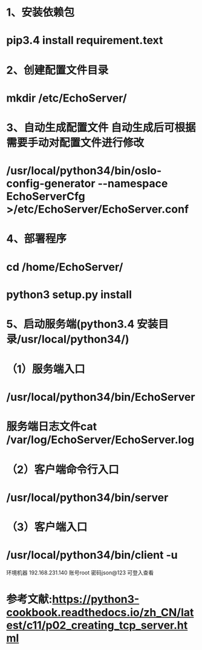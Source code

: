 # 1、安装依赖包
# pip3.4 install requirement.text
# 2、创建配置文件目录
# mkdir /etc/EchoServer/
# 3、自动生成配置文件 自动生成后可根据需要手动对配置文件进行修改
# /usr/local/python34/bin/oslo-config-generator --namespace EchoServerCfg >/etc/EchoServer/EchoServer.conf
# 4、部署程序
# cd /home/EchoServer/
# python3 setup.py install
# 5、启动服务端(python3.4 安装目录/usr/local/python34/)
# （1）服务端入口
# /usr/local/python34/bin/EchoServer
# 服务端日志文件cat /var/log/EchoServer/EchoServer.log
# （2）客户端命令行入口
# /usr/local/python34/bin/server
# （3）客户端入口
# /usr/local/python34/bin/client -u


环境机器 192.168.231.140 账号root 密码json@123 可登入查看


# 参考文献:https://python3-cookbook.readthedocs.io/zh_CN/latest/c11/p02_creating_tcp_server.html